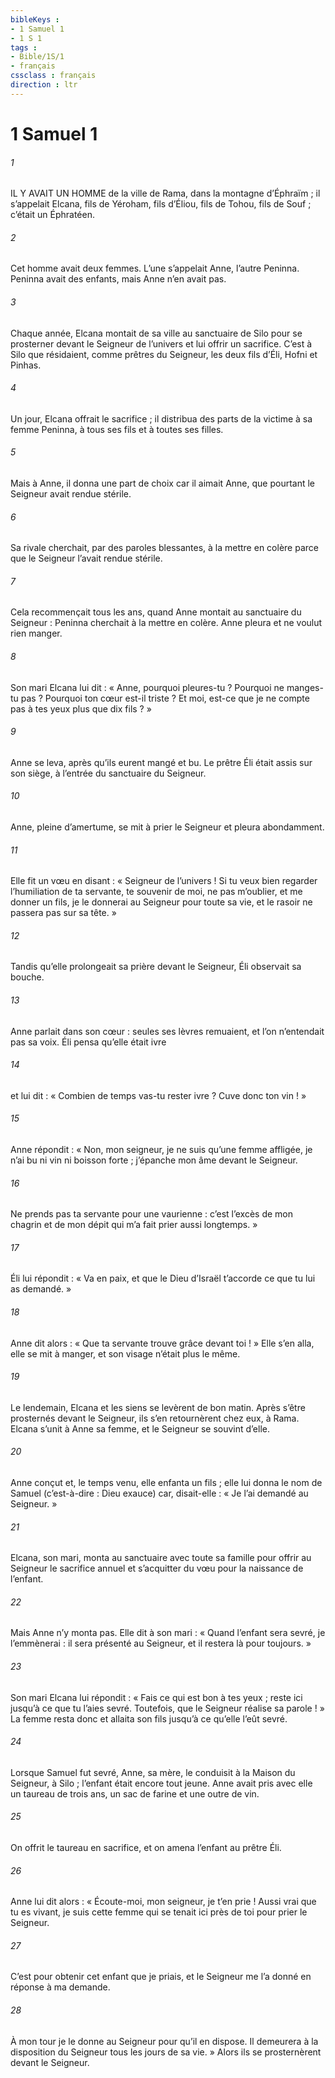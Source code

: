 ```yaml
---
bibleKeys : 
- 1 Samuel 1
- 1 S 1
tags : 
- Bible/1S/1
- français
cssclass : français
direction : ltr
---
```


# 1 Samuel 1

###### 1
IL Y AVAIT UN HOMME de la ville de Rama, dans la montagne d’Éphraïm ; il s’appelait Elcana, fils de Yéroham, fils d’Éliou, fils de Tohou, fils de Souf ; c’était un Éphratéen.
###### 2
Cet homme avait deux femmes. L’une s’appelait Anne, l’autre Peninna. Peninna avait des enfants, mais Anne n’en avait pas.
###### 3
Chaque année, Elcana montait de sa ville au sanctuaire de Silo pour se prosterner devant le Seigneur de l’univers et lui offrir un sacrifice. C’est à Silo que résidaient, comme prêtres du Seigneur, les deux fils d’Éli, Hofni et Pinhas.
###### 4
Un jour, Elcana offrait le sacrifice ; il distribua des parts de la victime à sa femme Peninna, à tous ses fils et à toutes ses filles.
###### 5
Mais à Anne, il donna une part de choix car il aimait Anne, que pourtant le Seigneur avait rendue stérile.
###### 6
Sa rivale cherchait, par des paroles blessantes, à la mettre en colère parce que le Seigneur l’avait rendue stérile.
###### 7
Cela recommençait tous les ans, quand Anne montait au sanctuaire du Seigneur : Peninna cherchait à la mettre en colère. Anne pleura et ne voulut rien manger.
###### 8
Son mari Elcana lui dit : « Anne, pourquoi pleures-tu ? Pourquoi ne manges-tu pas ? Pourquoi ton cœur est-il triste ? Et moi, est-ce que je ne compte pas à tes yeux plus que dix fils ? »
###### 9
Anne se leva, après qu’ils eurent mangé et bu. Le prêtre Éli était assis sur son siège, à l’entrée du sanctuaire du Seigneur.
###### 10
Anne, pleine d’amertume, se mit à prier le Seigneur et pleura abondamment.
###### 11
Elle fit un vœu en disant : « Seigneur de l’univers ! Si tu veux bien regarder l’humiliation de ta servante, te souvenir de moi, ne pas m’oublier, et me donner un fils, je le donnerai au Seigneur pour toute sa vie, et le rasoir ne passera pas sur sa tête. »
###### 12
Tandis qu’elle prolongeait sa prière devant le Seigneur, Éli observait sa bouche.
###### 13
Anne parlait dans son cœur : seules ses lèvres remuaient, et l’on n’entendait pas sa voix. Éli pensa qu’elle était ivre
###### 14
et lui dit : « Combien de temps vas-tu rester ivre ? Cuve donc ton vin ! »
###### 15
Anne répondit : « Non, mon seigneur, je ne suis qu’une femme affligée, je n’ai bu ni vin ni boisson forte ; j’épanche mon âme devant le Seigneur.
###### 16
Ne prends pas ta servante pour une vaurienne : c’est l’excès de mon chagrin et de mon dépit qui m’a fait prier aussi longtemps. »
###### 17
Éli lui répondit : « Va en paix, et que le Dieu d’Israël t’accorde ce que tu lui as demandé. »
###### 18
Anne dit alors : « Que ta servante trouve grâce devant toi ! » Elle s’en alla, elle se mit à manger, et son visage n’était plus le même.
###### 19
Le lendemain, Elcana et les siens se levèrent de bon matin. Après s’être prosternés devant le Seigneur, ils s’en retournèrent chez eux, à Rama. Elcana s’unit à Anne sa femme, et le Seigneur se souvint d’elle.
###### 20
Anne conçut et, le temps venu, elle enfanta un fils ; elle lui donna le nom de Samuel (c’est-à-dire : Dieu exauce) car, disait-elle : « Je l’ai demandé au Seigneur. »
###### 21
Elcana, son mari, monta au sanctuaire avec toute sa famille pour offrir au Seigneur le sacrifice annuel et s’acquitter du vœu pour la naissance de l’enfant.
###### 22
Mais Anne n’y monta pas. Elle dit à son mari : « Quand l’enfant sera sevré, je l’emmènerai : il sera présenté au Seigneur, et il restera là pour toujours. »
###### 23
Son mari Elcana lui répondit : « Fais ce qui est bon à tes yeux ; reste ici jusqu’à ce que tu l’aies sevré. Toutefois, que le Seigneur réalise sa parole ! » La femme resta donc et allaita son fils jusqu’à ce qu’elle l’eût sevré.
###### 24
Lorsque Samuel fut sevré, Anne, sa mère, le conduisit à la Maison du Seigneur, à Silo ; l’enfant était encore tout jeune. Anne avait pris avec elle un taureau de trois ans, un sac de farine et une outre de vin.
###### 25
On offrit le taureau en sacrifice, et on amena l’enfant au prêtre Éli.
###### 26
Anne lui dit alors : « Écoute-moi, mon seigneur, je t’en prie ! Aussi vrai que tu es vivant, je suis cette femme qui se tenait ici près de toi pour prier le Seigneur.
###### 27
C’est pour obtenir cet enfant que je priais, et le Seigneur me l’a donné en réponse à ma demande.
###### 28
À mon tour je le donne au Seigneur pour qu’il en dispose. Il demeurera à la disposition du Seigneur tous les jours de sa vie. » Alors ils se prosternèrent devant le Seigneur.
